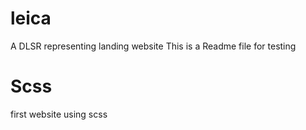 # leica
A DLSR representing landing website
This is a Readme file for testing

# Scss
first website using scss

